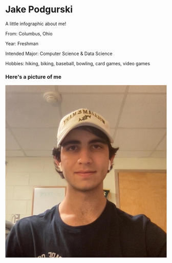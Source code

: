 # Jake Podgurski

A little infographic about me!

From: Columbus, Ohio

Year: Freshman

Intended Major: Computer Science & Data Science

Hobbies: hiking, biking, baseball, bowling, card games, video games

### Here's a picture of me

![](Jake.jpg)
